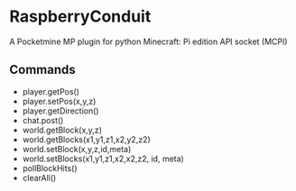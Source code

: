 # RaspberryConduit
A Pocketmine MP plugin for python Minecraft: Pi edition API socket (MCPI)

Commands
--------

- player.getPos()
- player.setPos(x,y,z)
- player.getDirection()
- chat.post()
- world.getBlock(x,y,z)
- world.getBlocks(x1,y1,z1,x2,y2,z2)
- world.setBlock(x,y,z,id,meta)
- world.setBlocks(x1,y1,z1,x2,x2,z2, id, meta)
- pollBlockHits()
- clearAll()
